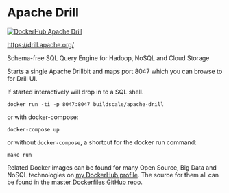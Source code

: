 # Apache Drill

[![DockerHub Apache Drill](https://img.shields.io/badge/DockerHub-buildscale%2Fapache--drill-blue)](https://hub.docker.com/repository/docker/buildscale/apache-drill)

https://drill.apache.org/

Schema-free SQL Query Engine for Hadoop, NoSQL and Cloud Storage

Starts a single Apache Drillbit and maps port 8047 which you can browse to for Drill UI.

If started interactively will drop in to a SQL shell.

```
docker run -ti -p 8047:8047 buildscale/apache-drill
```

or with docker-compose:

```
docker-compose up
```

or without `docker-compose`, a shortcut for the docker run command:

```
make run
```

Related Docker images can be found for many Open Source, Big Data and NoSQL technologies on [my DockerHub profile](https://hub.docker.com/r/buildscale). The source for them all can be found in the [master Dockerfiles GitHub repo](https://github.com/BuildScale/Dockerfiles/).
